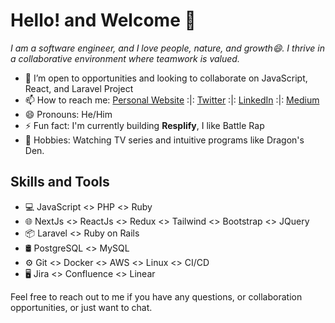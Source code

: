 # Hello! and Welcome 👋 
*I am a software engineer, and I love people, nature, and growth😄. I thrive in a collaborative environment where teamwork is valued.*

- 🤔 I’m open to opportunities and looking to collaborate on JavaScript, React, and Laravel Project
- 📫 How to reach me: [Personal Website](https://www.mrprotocoll.me) :|: [Twitter](https://twitter.com/dprotocoll) :|:  [LinkedIn](https://www.linkedin.com/in/mrprotocoll) :|:  [Medium](https://medium.com/@mrprotocoll)
- 😄 Pronouns: He/Him
- ⚡ Fun fact: I'm currently building **Resplify**, I like Battle Rap
-  🌱 Hobbies: Watching TV series and intuitive programs like Dragon's Den.

## Skills and Tools

- 💻 JavaScript <> PHP <> Ruby
- 🌐 NextJs <> ReactJs <> Redux <> Tailwind <> Bootstrap <> JQuery
- 📦 Laravel <> Ruby on Rails
- 🛢️ PostgreSQL <> MySQL
- ⚙️ Git <> Docker <> AWS <> Linux <> CI/CD
- 🖥️ Jira <> Confluence <> Linear

Feel free to reach out to me if you have any questions, or collaboration opportunities, or just want to chat.
